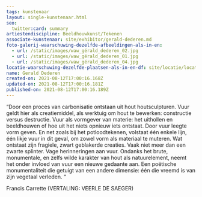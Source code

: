 ```yaml
---
tags: kunstenaar
layout: single-kunstenaar.html
seo:
  twitter:card: summary
artiestendiscipline: Beeldhouwkunst/Tekenen
associate-kunstenaar: site/exhibitor/gerald-dederen.md
foto-galerij-waarschuwing-dezelfde-afbeeldingen-als-in-en:
  - url: /static/images/waw_gérald_dederen_02.jpg
  - url: /static/images/waw_gérald_dederen_01.jpg
  - url: /static/images/waw_gérald_dederen_04.jpg
locatie-waarschuwing-dezelfde-plaatsen-als-in-en-df: site/locatie/locatie-van-juliane-lavis.md
name: Gerald Dederen
created-on: 2021-08-12T17:00:16.168Z
updated-on: 2021-08-12T17:00:16.181Z
published-on: 2021-08-12T17:00:16.189Z
---
```

<!--StartFragment-->

“Door een proces van carbonisatie ontstaan uit hout houtsculpturen. Vuur geldt hier als creatiemiddel, als werktuig om hout te bewerken: constructie versus destructie. Vuur als vormgever van materie: het uithollen en beeldhouwen of hoe uit het niets opnieuw iets ontstaat. Door vuur leegte vorm geven. En net zoals bij het potloodtekenen, volstaat één enkele lijn, één likje vuur in dit geval, om zowel vorm als materiaal te muteren. Wat ontstaat zijn fragiele, zwart geblakerde creaties. Vaak niet meer dan een zwarte splinter. Vage herinneringen aan vuur. Ondanks het brute, monumentale, en zelfs wilde karakter van hout als natuurelement, neemt het onder invloed van vuur een nieuwe gedaante aan. Een poëtische monumentaliteit die getuigt van een andere dimensie: één die vreemd is van zijn vegetaal verleden. “



Francis Carrette (VERTALING: VEERLE DE SAEGER)



<!--EndFragment-->